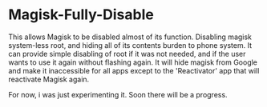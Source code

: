 # Magisk-Fully-Disable

This allows Magisk to be disabled almost of its function.
Disabling magisk system-less root, and hiding all of its contents burden to phone system.
It can provide simple disabling of root if it was not needed, and if the user wants to use it again without flashing again.
It will hide magisk from Google and make it inaccessible for all apps except to the 'Reactivator' app that will reactivate Magisk again.

For now, i was just experimenting it.
Soon there will be a progress.
